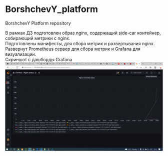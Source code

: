 # BorshchevY_platform
BorshchevY Platform repository

В рамках ДЗ подготовлен образ nginx, содержащий side-car контейнер, собирающий метрики с nginx.  
Подготовлены манифесты, для сбора метрик и развертывания nginx.  
Развернут Prometheus сервер для сбора метрик и Grafana для визуализации.   
Скриншот с дашборды Grafana  
![Grafana](grafana-dashboard.jpg)


